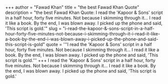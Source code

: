 +++
author = "Fawad Khan"
title = "the best Fawad Khan Quote"
description = "the best Fawad Khan Quote: I read the 'Kapoor & Sons' script in a half hour, forty five minutes. Not because I skimming through it... I read it like a book. By the end, I was blown away. I picked up the phone and said, 'This script is gold.'"
slug = "i-read-the-kapoor-&-sons-script-in-a-half-hour-forty-five-minutes-not-because-i-skimming-through-it-i-read-it-like-a-book-by-the-end-i-was-blown-away-i-picked-up-the-phone-and-said-this-script-is-gold"
quote = '''I read the 'Kapoor & Sons' script in a half hour, forty five minutes. Not because I skimming through it... I read it like a book. By the end, I was blown away. I picked up the phone and said, 'This script is gold.'''
+++
I read the 'Kapoor & Sons' script in a half hour, forty five minutes. Not because I skimming through it... I read it like a book. By the end, I was blown away. I picked up the phone and said, 'This script is gold.'
